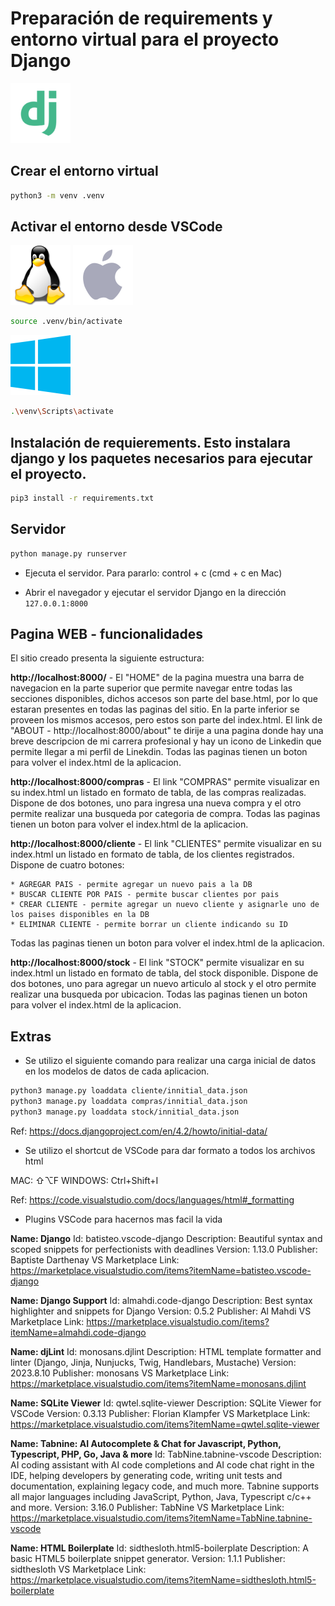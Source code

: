 # Preparación de requirements y entorno virtual para el proyecto Django 
![Alt text](doc-img/django.png)

## Crear el entorno virtual

```bash
python3 -m venv .venv
```

## Activar el entorno desde VSCode

![Alt text ](doc-img/image-2.png) ![Alt text](doc-img/image-1.png)
```bash
source .venv/bin/activate
```


![Alt text](doc-img/image.png)
```bash
.\venv\Scripts\activate
```

## Instalación de requierements. Esto instalara django y los paquetes necesarios para ejecutar el proyecto.

```bash
pip3 install -r requirements.txt
```

## Servidor

```bash
python manage.py runserver
```

- Ejecuta el servidor. Para pararlo: control + c (cmd + c en Mac)

- Abrir el navegador y ejecutar el servidor Django en la dirección `127.0.0.1:8000`


## Pagina WEB - funcionalidades

El sitio creado presenta la siguiente estructura:

**http://localhost:8000/** - El "HOME" de la pagina muestra una barra de navegacion en la parte superior que permite navegar entre todas las secciones disponibles, dichos accesos son parte del base.html, por lo que estaran presentes en todas las paginas del sitio. En la parte inferior se proveen los mismos accesos, pero estos son parte del index.html. El link de "ABOUT - http://localhost:8000/about" te dirije a una pagina donde hay una breve descripcion de mi carrera profesional y hay un icono de Linkedin que permite llegar a mi perfil de Linekdin.
Todas las paginas tienen un boton para volver el index.html de la aplicacion.

**http://localhost:8000/compras** - El link "COMPRAS" permite visualizar en su index.html un listado en formato de tabla, de las compras realizadas. Dispone de dos botones, uno para ingresa una nueva compra y el otro permite realizar una busqueda por categoria de compra. Todas las paginas tienen un boton para volver el index.html de la aplicacion.

**http://localhost:8000/cliente** - El link "CLIENTES" permite visualizar en su index.html un listado en formato de tabla, de los clientes registrados. Dispone de cuatro botones:

    * AGREGAR PAIS - permite agregar un nuevo pais a la DB
    * BUSCAR CLIENTE POR PAIS - permite buscar clientes por pais
    * CREAR CLIENTE - permite agregar un nuevo cliente y asignarle uno de los paises disponibles en la DB
    * ELIMINAR CLIENTE - permite borrar un cliente indicando su ID

Todas las paginas tienen un boton para volver el index.html de la aplicacion.

**http://localhost:8000/stock** - El link "STOCK" permite visualizar en su index.html un listado en formato de tabla, del stock disponible. Dispone de dos botones, uno para agregar un nuevo articulo al stock y el otro permite realizar una busqueda por ubicacion. Todas las paginas tienen un boton para volver el index.html de la aplicacion.

## Extras

* Se utilizo el siguiente comando para realizar una carga inicial de datos en los modelos de datos de cada aplicacion.

```bash
python3 manage.py loaddata cliente/innitial_data.json
python3 manage.py loaddata compras/innitial_data.json
python3 manage.py loaddata stock/innitial_data.json
```

Ref: https://docs.djangoproject.com/en/4.2/howto/initial-data/

* Se utilizo el shortcut de VSCode para dar formato a todos los archivos html

 MAC: ⇧⌥F
 WINDOWS: Ctrl+Shift+I 

Ref: https://code.visualstudio.com/docs/languages/html#_formatting

* Plugins VSCode para hacernos mas facil la vida

**Name: Django**
Id: batisteo.vscode-django
Description: Beautiful syntax and scoped snippets for perfectionists with deadlines
Version: 1.13.0
Publisher: Baptiste Darthenay
VS Marketplace Link: https://marketplace.visualstudio.com/items?itemName=batisteo.vscode-django

**Name: Django Support**
Id: almahdi.code-django
Description: Best syntax highlighter and snippets for Django
Version: 0.5.2
Publisher: Al Mahdi
VS Marketplace Link: https://marketplace.visualstudio.com/items?itemName=almahdi.code-django

**Name: djLint**
Id: monosans.djlint
Description: HTML template formatter and linter (Django, Jinja, Nunjucks, Twig, Handlebars, Mustache)
Version: 2023.8.10
Publisher: monosans
VS Marketplace Link: https://marketplace.visualstudio.com/items?itemName=monosans.djlint

**Name: SQLite Viewer**
Id: qwtel.sqlite-viewer
Description: SQLite Viewer for VSCode
Version: 0.3.13
Publisher: Florian Klampfer
VS Marketplace Link: https://marketplace.visualstudio.com/items?itemName=qwtel.sqlite-viewer

**Name: Tabnine: AI Autocomplete & Chat for Javascript, Python, Typescript, PHP, Go, Java & more**
Id: TabNine.tabnine-vscode
Description: AI coding assistant with AI code completions and AI code chat right in the IDE, helping developers by generating code, writing unit tests and documentation, explaining legacy code, and much more. Tabnine supports all major languages including JavaScript, Python, Java, Typescript c/c++ and more.
Version: 3.16.0
Publisher: TabNine
VS Marketplace Link: https://marketplace.visualstudio.com/items?itemName=TabNine.tabnine-vscode

**Name: HTML Boilerplate**
Id: sidthesloth.html5-boilerplate
Description: A basic HTML5 boilerplate snippet generator.
Version: 1.1.1
Publisher: sidthesloth
VS Marketplace Link: https://marketplace.visualstudio.com/items?itemName=sidthesloth.html5-boilerplate
